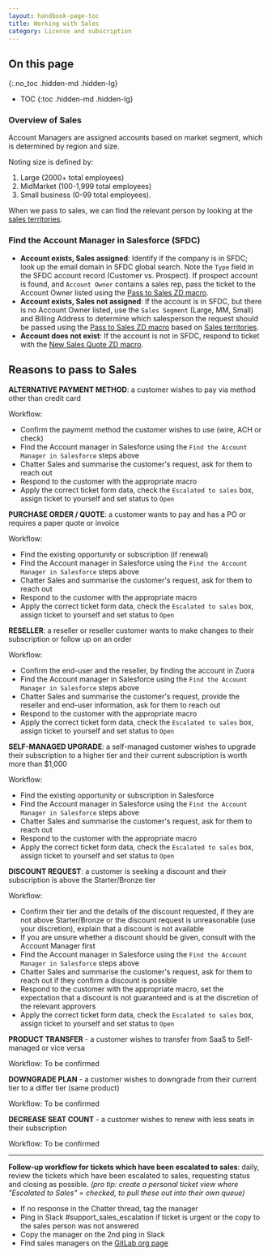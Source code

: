 ```yaml
---
layout: handbook-page-toc
title: Working with Sales
category: License and subscription
---
```


## On this page
{:.no_toc .hidden-md .hidden-lg}

- TOC
{:toc .hidden-md .hidden-lg}

### Overview of Sales

Account Managers are assigned accounts based on market segment, which is determined by region and size.

Noting size is defined by:

1. Large (2000+ total employees)
1. MidMarket (100-1,999 total employees)
1. Small business (0-99 total employees).

When we pass to sales, we can find the relevant person by looking at the [sales territories](/handbook/sales/territories/).

### Find the Account Manager in Salesforce (SFDC)

- **Account exists, Sales assigned**: Identify if the company is in SFDC; look up the email domain in SFDC global search. Note the `Type` field in the SFDC account record (Customer vs. Prospect). If prospect account is found, and `Account Owner` contains a sales rep, pass the ticket to the Account Owner listed using the [Pass to Sales ZD macro](https://gitlab.zendesk.com/agent/admin/macros/360025924680).
- **Account exists, Sales not assigned**: If the account is in SFDC, but there is no Account Owner listed, use the `Sales Segment` (Large, MM, Small) and Billing Address to determine which salesperson the request should be passed using the [Pass to Sales ZD macro](https://gitlab.zendesk.com/agent/admin/macros/360025924680) based on [Sales territories](/handbook/sales/territories/).
- **Account does not exist**: If the account is not in SFDC, respond to ticket with the [New Sales Quote ZD macro](https://gitlab.zendesk.com/agent/admin/macros/360026025019).

## Reasons to pass to Sales

**ALTERNATIVE PAYMENT METHOD**: a customer wishes to pay via method other than credit card

Workflow:

- Confirm the paymemt method the customer wishes to use (wire, ACH or check)
- Find the Account manager in Salesforce using the `Find the Account Manager in Salesforce` steps above
- Chatter Sales and summarise the customer's request, ask for them to reach out
- Respond to the customer with the appropriate macro
- Apply the correct ticket form data, check the `Escalated to sales` box, assign ticket to yourself and set status to `Open`

**PURCHASE ORDER / QUOTE**: a customer wants to pay and has a PO or requires a paper quote or invoice

Workflow:

- Find the existing opportunity or subscription (if renewal)
- Find the Account manager in Salesforce using the `Find the Account Manager in Salesforce` steps above
- Chatter Sales and summarise the customer's request, ask for them to reach out
- Respond to the customer with the appropriate macro
- Apply the correct ticket form data, check the `Escalated to sales` box, assign ticket to yourself and set status to `Open`

**RESELLER**: a reseller or reseller customer wants to make changes to their subscription or follow up on an order

Workflow:

- Confirm the end-user and the reseller, by finding the account in Zuora
- Find the Account manager in Salesforce using the `Find the Account Manager in Salesforce` steps above
- Chatter Sales and summarise the customer's request, provide the reseller and end-user information, ask for them to reach out
- Respond to the customer with the appropriate macro
- Apply the correct ticket form data, check the `Escalated to sales` box, assign ticket to yourself and set status to `Open`

**SELF-MANAGED UPGRADE**: a self-managed customer wishes to upgrade their subscription to a higher tier and their current subscription is worth more than $1,000

Workflow:

- Find the existing opportunity or subscription in Salesforce
- Find the Account manager in Salesforce using the `Find the Account Manager in Salesforce` steps above
- Chatter Sales and summarise the customer's request, ask for them to reach out
- Respond to the customer with the appropriate macro
- Apply the correct ticket form data, check the `Escalated to sales` box, assign ticket to yourself and set status to `Open`

**DISCOUNT REQUEST**: a customer is seeking a discount and their subscription is above the Starter/Bronze tier

Workflow:

- Confirm their tier and the details of the discount requested, if they are not above Starter/Bronze or the discount request is unreasonable (use your discretion), explain that a discount is not available
- If you are unsure whether a discount should be given, consult with the Account Manager first
- Find the Account manager in Salesforce using the `Find the Account Manager in Salesforce` steps above
- Chatter Sales and summarise the customer's request, ask for them to reach out if they confirm a discount is possible
- Respond to the customer with the appropriate macro, set the expectation that a discount is not guaranteed and is at the discretion of the relevant approvers
- Apply the correct ticket form data, check the `Escalated to sales` box, assign ticket to yourself and set status to `Open`

**PRODUCT TRANSFER** - a customer wishes to transfer from SaaS to Self-managed or vice versa

Workflow: To be confirmed

**DOWNGRADE PLAN** - a customer wishes to downgrade from their current tier to a differ tier (same product)

Workflow: To be confirmed

**DECREASE SEAT COUNT** - a customer wishes to renew with less seats in their subscription

Workflow: To be confirmed

---
**Follow-up workflow for tickets which have been escalated to sales**: daily, review the tickets which have been escalated to sales, requesting status and closing as possible.
_(pro tip: create a personal ticket view where "Escalated to Sales" = checked, to pull these out into their own queue)_

- If no response in the Chatter thread, tag the manager
- Ping in Slack #support_sales_escalation if ticket is urgent or the copy to the sales person was not answered
- Copy the manager on the 2nd ping in Slack
- Find sales managers on the [GitLab org page](https://about.gitlab.com/company/team/org-chart/)
